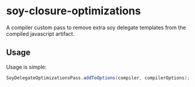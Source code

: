 # soy-closure-optimizations
A compiler custom pass to remove extra soy delegate templates from the compiled javascript artifact.

## Usage

Usage is simple:

```java
SoyDelegateOptimizationsPass.addToOptions(compiler, compilerOptions);
```
